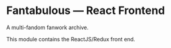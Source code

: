 # Fantabulous — React Frontend

A multi-fandom fanwork archive.

This module contains the ReactJS/Redux front end.
